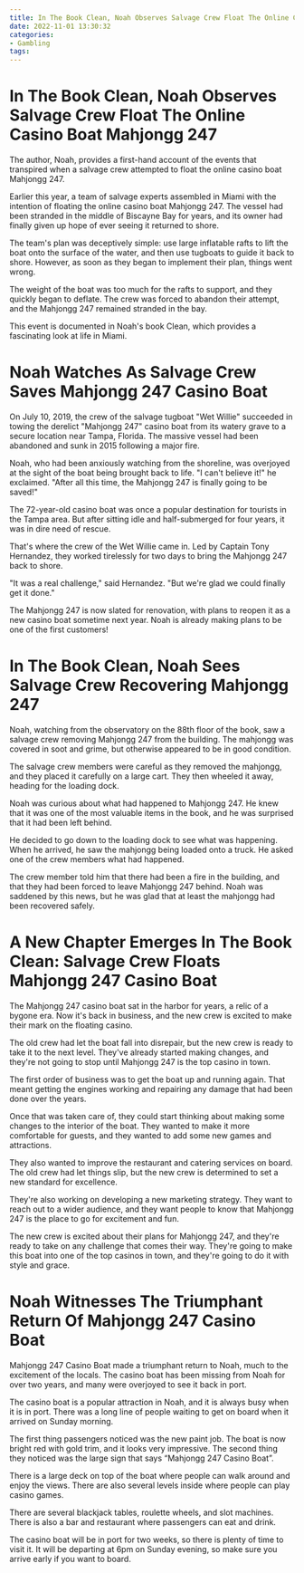 ```yaml
---
title: In The Book Clean, Noah Observes Salvage Crew Float The Online Casino Boat Mahjongg 247
date: 2022-11-01 13:30:32
categories:
- Gambling
tags:
---
```



#  In The Book Clean, Noah Observes Salvage Crew Float The Online Casino Boat Mahjongg 247

The author, Noah, provides a first-hand account of the events that transpired when a salvage crew attempted to float the online casino boat Mahjongg 247.

Earlier this year, a team of salvage experts assembled in Miami with the intention of floating the online casino boat Mahjongg 247. The vessel had been stranded in the middle of Biscayne Bay for years, and its owner had finally given up hope of ever seeing it returned to shore.

The team's plan was deceptively simple: use large inflatable rafts to lift the boat onto the surface of the water, and then use tugboats to guide it back to shore. However, as soon as they began to implement their plan, things went wrong.

The weight of the boat was too much for the rafts to support, and they quickly began to deflate. The crew was forced to abandon their attempt, and the Mahjongg 247 remained stranded in the bay.

This event is documented in Noah's book Clean, which provides a fascinating look at life in Miami.

#  Noah Watches As Salvage Crew Saves Mahjongg 247 Casino Boat

On July 10, 2019, the crew of the salvage tugboat "Wet Willie" succeeded in towing the derelict "Mahjongg 247" casino boat from its watery grave to a secure location near Tampa, Florida. The massive vessel had been abandoned and sunk in 2015 following a major fire.

Noah, who had been anxiously watching from the shoreline, was overjoyed at the sight of the boat being brought back to life. "I can't believe it!" he exclaimed. "After all this time, the Mahjongg 247 is finally going to be saved!"

The 72-year-old casino boat was once a popular destination for tourists in the Tampa area. But after sitting idle and half-submerged for four years, it was in dire need of rescue.

That's where the crew of the Wet Willie came in. Led by Captain Tony Hernandez, they worked tirelessly for two days to bring the Mahjongg 247 back to shore.

"It was a real challenge," said Hernandez. "But we're glad we could finally get it done."

The Mahjongg 247 is now slated for renovation, with plans to reopen it as a new casino boat sometime next year. Noah is already making plans to be one of the first customers!

#  In The Book Clean, Noah Sees Salvage Crew Recovering Mahjongg 247

Noah, watching from the observatory on the 88th floor of the book, saw a salvage crew removing Mahjongg 247 from the building. The mahjongg was covered in soot and grime, but otherwise appeared to be in good condition.

The salvage crew members were careful as they removed the mahjongg, and they placed it carefully on a large cart. They then wheeled it away, heading for the loading dock.

Noah was curious about what had happened to Mahjongg 247. He knew that it was one of the most valuable items in the book, and he was surprised that it had been left behind.

He decided to go down to the loading dock to see what was happening. When he arrived, he saw the mahjongg being loaded onto a truck. He asked one of the crew members what had happened.

The crew member told him that there had been a fire in the building, and that they had been forced to leave Mahjongg 247 behind. Noah was saddened by this news, but he was glad that at least the mahjongg had been recovered safely.

#  A New Chapter Emerges In The Book Clean: Salvage Crew Floats Mahjongg 247 Casino Boat

The Mahjongg 247 casino boat sat in the harbor for years, a relic of a bygone era. Now it's back in business, and the new crew is excited to make their mark on the floating casino.

The old crew had let the boat fall into disrepair, but the new crew is ready to take it to the next level. They've already started making changes, and they're not going to stop until Mahjongg 247 is the top casino in town.

The first order of business was to get the boat up and running again. That meant getting the engines working and repairing any damage that had been done over the years.

Once that was taken care of, they could start thinking about making some changes to the interior of the boat. They wanted to make it more comfortable for guests, and they wanted to add some new games and attractions.

They also wanted to improve the restaurant and catering services on board. The old crew had let things slip, but the new crew is determined to set a new standard for excellence.

They're also working on developing a new marketing strategy. They want to reach out to a wider audience, and they want people to know that Mahjongg 247 is the place to go for excitement and fun.

The new crew is excited about their plans for Mahjongg 247, and they're ready to take on any challenge that comes their way. They're going to make this boat into one of the top casinos in town, and they're going to do it with style and grace.

#  Noah Witnesses The Triumphant Return Of Mahjongg 247 Casino Boat

Mahjongg 247 Casino Boat made a triumphant return to Noah, much to the excitement of the locals. The casino boat has been missing from Noah for over two years, and many were overjoyed to see it back in port.

The casino boat is a popular attraction in Noah, and it is always busy when it is in port. There was a long line of people waiting to get on board when it arrived on Sunday morning.

The first thing passengers noticed was the new paint job. The boat is now bright red with gold trim, and it looks very impressive. The second thing they noticed was the large sign that says “Mahjongg 247 Casino Boat”.

There is a large deck on top of the boat where people can walk around and enjoy the views. There are also several levels inside where people can play casino games.

There are several blackjack tables, roulette wheels, and slot machines. There is also a bar and restaurant where passengers can eat and drink.

The casino boat will be in port for two weeks, so there is plenty of time to visit it. It will be departing at 6pm on Sunday evening, so make sure you arrive early if you want to board.